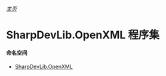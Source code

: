 ###### [主页](./Index.md "主页")
# SharpDevLib.OpenXML 程序集
#### 命名空间
* [SharpDevLib.OpenXML](./SharpDevLib.OpenXML.namespace.md "SharpDevLib.OpenXML")
